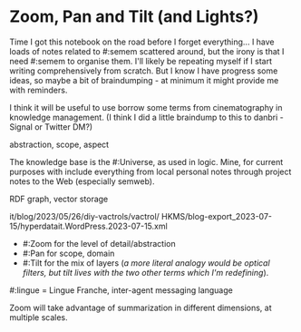 # Zoom, Pan and Tilt (and Lights?)

Time I got this notebook on the road before I forget everything... I have loads of notes related to #:semem scattered around, but the irony is that I need #:semem to organise them. I'll likely be repeating myself if I start writing comprehensively from scratch. But I know I have progress some ideas, so maybe a bit of braindumping - at minimum it might provide me with reminders.

I think it will be useful to use borrow some terms from cinematography in knowledge management. (I think I did a little braindump to this to danbri - Signal or Twitter DM?)

abstraction, scope, aspect

The knowledge base is the #:Universe, as used in logic. Mine, for current purposes with include  everything from local personal notes through project notes to the Web (especially semweb).

RDF graph, vector storage

it/blog/2023/05/26/diy-vactrols/vactrol/</link>
HKMS/blog-export_2023-07-15/hyperdatait.WordPress.2023-07-15.xml

* #:Zoom for the level of detail/abstraction
* #:Pan for scope, domain
* #:Tilt for the mix of layers (*a more literal analogy would be optical filters, but tilt lives with the two other terms which I'm redefining*).

#:lingue = Lingue Franche, inter-agent messaging language

Zoom will take advantage of summarization in different dimensions, at multiple scales.
